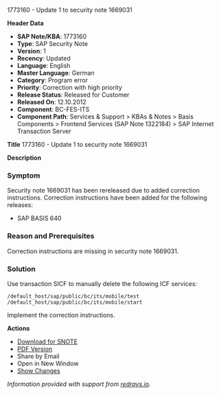 1773160 - Update 1 to security note 1669031

**Header Data**
- **SAP Note/KBA**: 1773160
- **Type**: SAP Security Note
- **Version**: 1
- **Recency**: Updated
- **Language**: English
- **Master Language**: German
- **Category**: Program error
- **Priority**: Correction with high priority
- **Release Status**: Released for Customer
- **Released On**: 12.10.2012
- **Component**: BC-FES-ITS
- **Component Path**: Services & Support > KBAs & Notes > Basis Components > Frontend Services (SAP Note 1322184) > SAP Internet Transaction Server

**Title**
1773160 - Update 1 to security note 1669031

**Description**

### Symptom
Security note 1669031 has been rereleased due to added correction instructions. Correction instructions have been added for the following releases:
- SAP BASIS 640

### Reason and Prerequisites
Correction instructions are missing in security note 1669031.

### Solution
Use transaction SICF to manually delete the following ICF services:

```
/default_host/sap/public/bc/its/mobile/test
/default_host/sap/public/bc/its/mobile/start
```

Implement the correction instructions.

**Actions**
- [Download for SNOTE](https://notesdownloads.sap.com/note/0040000010477492017)
- [PDF Version](https://userapps.support.sap.com/sap/support/sfm/notes/print/0001773160?language=en-US&token=6BE37C7A3020E29BC337FEB284F72D35)
- Share by Email
- Open in New Window
- [Show Changes](https://me.sap.com/notesLatestChanges/0001773160/E/diff)

*Information provided with support from [redrays.io](https://redrays.io).*
